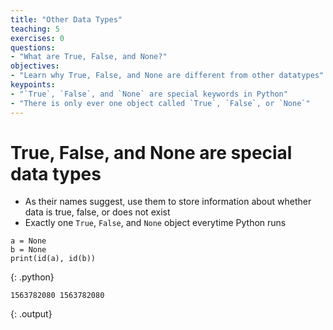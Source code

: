 ```yaml
---
title: "Other Data Types"
teaching: 5
exercises: 0
questions:
- "What are True, False, and None?"
objectives:
- "Learn why True, False, and None are different from other datatypes"
keypoints:
- "`True`, `False`, and `None` are special keywords in Python"
- "There is only ever one object called `True`, `False`, or `None`"
---
```


# True, False, and None are special data types

 - As their names suggest, use them to store information about whether
 data is true, false, or does not exist
 - Exactly one `True`, `False`, and `None` object everytime Python runs

~~~
a = None
b = None
print(id(a), id(b))
~~~
{: .python}
~~~
1563782080 1563782080
~~~
{: .output}